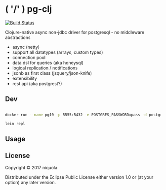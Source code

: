 # ( '/' ) pg-clj


[![Build Status](https://travis-ci.org/niquola/pg-clj.svg?branch=master)](https://travis-ci.org/niquola/pg-clj)

Clojure-native async non-jdbc driver for postgresql - no middleware abstractions

* async (netty)
* support all datatypes (arrays, custom types)
* connection pool
* data dsl for queries (aka honeysql)
* logical replication / notifications
* jsonb as first class (jsquery/json-knife)
* extensibility
* rest api (aka postgrest?)


## Dev

```sh

docker run --name pg10 -p 5555:5432 -e POSTGRES_PASSWORD=pass -d postgres:10

lein repl

```


## Usage

## License

Copyright © 2017 niquola

Distributed under the Eclipse Public License either version 1.0 or (at
your option) any later version.
